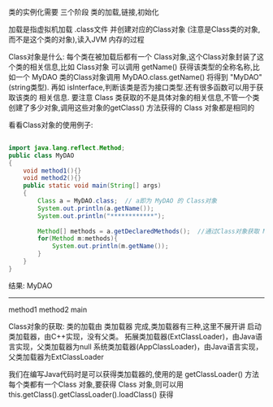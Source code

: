 类的实例化需要 三个阶段 类的加载,链接,初始化

加载是指虚拟机加载 .class文件 并创建对应的Class对象 (注意是Class类的对象,而不是这个类的对象),读入JVM
内存的过程


Class对象是什么: 
每个类在被加载后都有一个 Class对象,这个Class对象封装了这个类的相关信息,比如 Class对象
可以调用 getName() 获得该类型的全称名称,比如一个 MyDAO 类的Class对象调用 MyDAO.class.getName()
将得到 "MyDAO"(string类型). 再如 isInterface,判断该类是否为接口类型.还有很多函数可以用于获取该类的
相关信息. 要注意 Class 类获取的不是具体对象的相关信息,不管一个类创建了多少对象,调用这些对象的getClass()
方法获得的 Class 对象都是相同的

看看Class对象的使用例子:
```java
 
import java.lang.reflect.Method;
public class MyDAO
{
    void method1(){}
    void method2(){}
    public static void main(String[] args)
    {
        Class a = MyDAO.class;  // a即为 MyDAO 的 Class对象
        System.out.println(a.getName());
        System.out.println("************");
        
        Method[] methods = a.getDeclaredMethods();  //通过Class对象获取 MyDAO 类的所有成员函数
        for(Method m:methods){
            System.out.println(m.getName());
        }
    }
}

```
结果:
MyDAO
************
method1
method2
main


Class对象的获取:
类的加载由 类加载器 完成,类加载器有三种,这里不展开讲
启动类加载器，由C++实现，没有父类。
拓展类加载器(ExtClassLoader)，由Java语言实现，父类加载器为null
系统类加载器(AppClassLoader)，由Java语言实现，父类加载器为ExtClassLoader

我们在编写Java代码时是可以获得类加载器的,使用的是 getClassLoader() 方法
每个类都有一个Class 对象,要获得 Class 对象,则可以用
this.getClass().getClassLoader().loadClass() 获得

